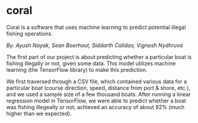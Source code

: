 # coral
Coral is a software that uses machine learning to predict potential illegal fishing operations. 

<i>By: Ayush Nayak, Sean Boerhout, Siddarth Calidas, Vignesh Nydhruva</i>

The first part of our project is about predicting whether a particular boat is fishing illegally or not, given some data. This model utilizes machine learning (the TensorFlow library) to make this prediction. 

We first traversed through a CSV file, which contained various data for a particular boat (course direction, speed, distance from port & shore, etc.), and we used a sample size of a few thousand boats. After running a linear regression model in TensorFlow, we were able to predict whether a boat was fishing illegeally or not, achieved an accuracy of about 92% (much higher than we expected). 
